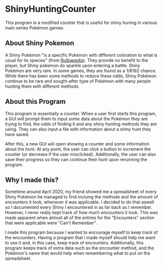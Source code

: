# ShinyHuntingCounter

This program is a modified counter that is useful for shiny huning in various main series Pokémon games. 

## About Shiny Pokemon
A Shiny Pokémon "is a specific Pokémon with different coloration to what is usual for its species" 
(from [Bulbapedia](https://bulbapedia.bulbagarden.net/wiki/Shiny_Pok%C3%A9mon)). They provide no benefit to the 
player, but Shiny pokemon do sparkle upon entering a battle. Shiny Pokémon are very rare. In some games, 
they are found as a 1/8192 chance. While there has been some methods to reduce these odds, Shiny Pokémon continue
to be rare and sought-after type of Pokémon with many people hunting them with different methods.

## About this Program
This program is essentially a counter. When a user first starts this program, a GUI will prompt them to input 
some data about the Pokémon they are trying to find, the odds of finding it and any shiny hunting methods they 
are using. They can also input a file with information about a shiny hunt they have saved.

After this, a new GUI will open showing a counter and some information about the hunt. At any point, the user
can click a button to increment the counter (or decrease if the user misclicked). Additionally, the user can
also save their progress so they can continue their hunt upon rerunning the program.

## Why I made this?
Sometime around April 2020, my friend showed me a spreadsheet of every Shiny Pokémon he managed to find incluing 
the methods and the amount of encounters it took, whenever it was applicable. I decided to do that aswell so I 
documented every Shiny I encountered in as far back as I remember. However, I never really kept track of how much
encounters it took. This was made apparent when almost all of the entries for the "Encounters" section that were 
applicable were "Can't Remember". 

I made this program because I wanted to encourage myself to keep track of the encounters. Having a program that I 
made myself should help me want to use it and, in this case, keep track of encounters. Additionally, this program 
keeps track of extra data such as the encounter method, and the Pokémon's name that would help when remembering
what to put on the spreadsheet.
